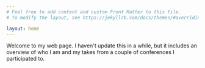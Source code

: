 ```yaml
---
# Feel free to add content and custom Front Matter to this file.
# To modify the layout, see https://jekyllrb.com/docs/themes/#overriding-theme-defaults

layout: home
---
```

Welcome to my web page. I haven't update this in a while, but it includes an overview of who I am and my takes from a couple of conferences I participated to.